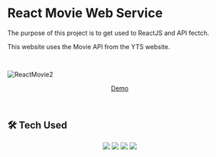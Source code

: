 # React Movie Web Service
The purpose of this project is to get used to ReactJS and API fectch. 

This website uses the Movie API from the YTS website. 

<br>

![ReactMovie2](https://user-images.githubusercontent.com/91252737/185609163-f5aacb55-eb88-417c-97d6-e403a0ec1836.png)

<p align='center'>
    <a href="#">Demo</a>
</p>

<br>

## 🛠 Tech Used

<p align='center'>
    <img src="https://img.shields.io/badge/HTML5-E34F26?style=for-the-badge&logo=HTML5&logoColor=white">
    <img src="https://img.shields.io/badge/CSS3-1572B6?style=for-the-badge&logo=CSS3&logoColor=white">
    <img src="https://img.shields.io/badge/JavaScript-F7DF1E?style=for-the-badge&logo=JavaScript&logoColor=white">
    <img src="https://img.shields.io/badge/React-61DAFB?style=for-the-badge&logo=React&logoColor=white">
</p>

<br>
